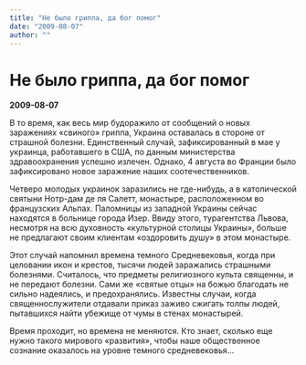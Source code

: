 ```yaml
---
title: "Не было гриппа, да бог помог"
date: "2009-08-07"
author: ""
---
```


# Не было гриппа, да бог помог

**2009-08-07** 

В то время, как весь мир будоражило от сообщений о новых заражениях «свиного» гриппа, Украина оставалась в стороне от страшной болезни. Единственный случай, зафиксированный в мае у украинца, работавшего в США, по данным министерства здравоохранения успешно излечен. Однако, 4 августа во Франции было зафиксировано новое заражение наших соотечественников.

Четверо молодых украинок заразились не где-нибудь, а в католической святыни Нотр-дам де ля Салетт, монастыре, расположенном во французских Альпах. Паломницы из западной Украины сейчас находятся в больнице города Изер. Ввиду этого, турагентства Львова, несмотря на всю духовность «культурной столицы Украины», больше не предлагают своим клиентам «оздоровить душу» в этом монастыре.

Этот случай напомнил времена темного Средневековья, когда при целовании икон и крестов, тысячи людей заражались страшными болезнями. Считалось, что предметы религиозного культа священны, и не передают болезни. Сами же «святые отцы» на божью благодать не сильно надеялись, и предохранялись. Известны случаи, когда священнослужители отдавали приказ заживо сжигать толпы людей, пытавшихся найти убежище от чумы в стенах монастырей.

Время проходит, но времена не меняются. Кто знает, сколько еще нужно такого мирового «развития», чтобы наше общественное сознание оказалось на уровне темного средневековья...